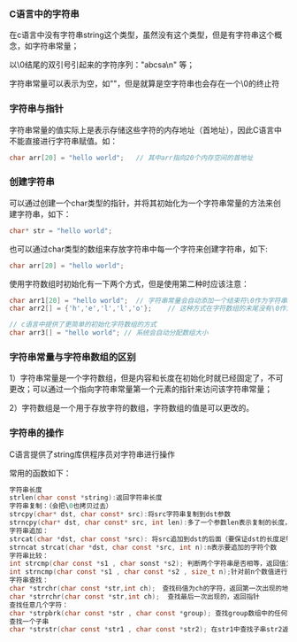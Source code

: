 ### C语言中的字符串

在c语言中没有字符串string这个类型，虽然没有这个类型，但是有字符串这个概念，如字符串常量；

以\0结尾的双引号引起来的字符序列："abcsa\n" 等；

字符串常量可以表示为空，如""，但是就算是空字符串也会存在一个\0的终止符



### 字符串与指针

字符串常量的值实际上是表示存储这些字符的内存地址（首地址），因此C语言中不能直接进行字符串赋值。如：

```c
char arr[20] = "hello world"; 	// 其中arr指向20个内存空间的首地址
```



### 创建字符串

可以通过创建一个char类型的指针，并将其初始化为一个字符串常量的方法来创建字符串，如下：

```c
char* str = "hello world";
```

也可以通过char类型的数组来存放字符串中每一个字符来创建字符串，如下:

```c
char arr[20] = "hello world";
```

使用字符数组时初始化有一下两个方式，但是使用第二种时应该注意：

```c
char arr1[20] = "hello world";	// 字符串常量会自动添加一个结束符\0作为字符串结束
char arr2[] = {'h','e','l','l','o'};	// 这种方式在字符数组的末尾没有\0作为结束符，作为字 //符串输出时，会一直向后读取，知道遇到结束符为止（烫烫烫烫烫）

// c语言中提供了更简单的初始化字符数组的方式
char arr3[] = "hello world"; // 系统会自动分配数组大小 
```

### 字符串常量与字符串数组的区别

1）字符串常量是一个字符数组，但是内容和长度在初始化时就已经固定了，不可更改；可以通过一个指向字符串常量第一个元素的指针来访问该字符串常量；

2）字符数组是一个用于存放字符的数组，字符数组的值是可以更改的。

### 字符串的操作

C语言提供了string库供程序员对字符串进行操作

常用的函数如下：

```c
字符串长度
strlen(char const *string):返回字符串长度
字符串复制：（会把\0也拷贝过去）
strcpy(char* dst, char const* src):将src字符串复制到dst参数
strncpy(char* dst, char const* src, int len):多了一个参数len表示复制的长度，剩余的用		NULL填充
字符串追加：
strcat(char *dst, char const *src): 将src追加到dst的后面（要保证dst的长度足够容纳src）
strncat strcat(char *dst, char const *src, int n):n表示要追加的字符个数
字符串比较：
int strcmp(char const *s1 , char sonst *s2); 判断两个字符串是否相等，返回值为-1,0,1
int strncmp(char const *s1 , char const *s2 , size_t n);针对前n个数值进行比较
字符串查找：
char *strchr(char const *str,int ch);　查找码值为ch的字符，返回第一次出现的地址指针
char *strrchr(char const *str,int ch);	查找最后一次出现的，返回指针
查找任意几个字符：
char *strpbrk(char const *str , char const *group); 查找group数组中的任何一组字符第一		次出现在字符串中的位置
查找一个子串
char *strstr(char const *str1 , char const *str2); 在str1中查找子串str2返回起始位置

```

